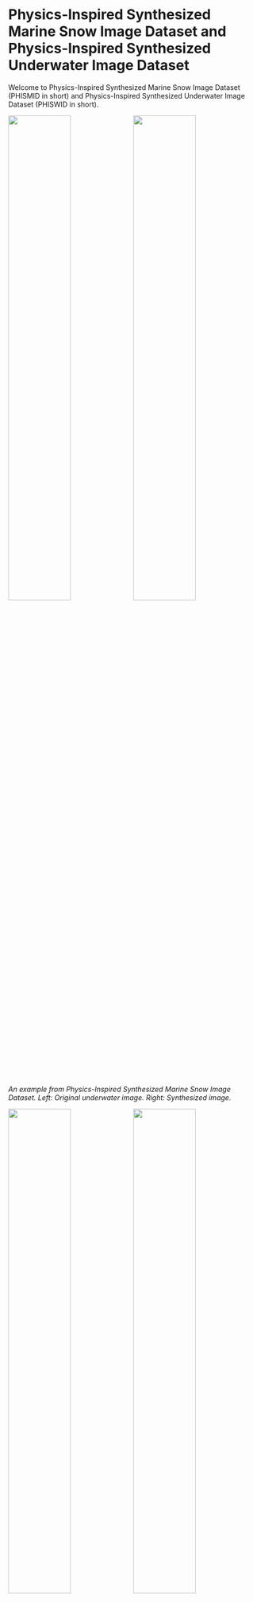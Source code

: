 # Physics-Inspired Synthesized Marine Snow Image Dataset and Physics-Inspired Synthesized Underwater Image Dataset
Welcome to Physics-Inspired Synthesized Marine Snow Image Dataset (PHISMID in short) and Physics-Inspired Synthesized Underwater Image Dataset (PHISWID in short).

<img src="img/PHISMID/1water.png" width=50%><img src="img/PHISMID/snowtest1.png" width=50%>  
*An example from Physics-Inspired Synthesized Marine Snow Image Dataset. Left: Original underwater image. Right: Synthesized image.*

<img src="img/PHISWID/1room.png" width=50%><img src="img/PHISWID/1snow.png" width=50%>  
*An example from Physics-Inspired Synthesized Underwater Image Dataset. Left: Original underwater image. Right: Synthesized image.*

PHISWID is tailored to enhance underwater image processing through physics-inspired image synthesis. PHISWID showcases ***color degradation*** and the often-neglected effects of ***marine snow***, a composite of organic matter and sand particles. PHISMID showcases ***marine snow***. We mathematically model the light scattering of marine snow through physics-based underwater image observation model. The modeled artifacts are synthesized with underwater images and construct large-scale pairs of ground-truth and degraded images to calculate objective qualities for underwater image enhancement and to train a deep neural network.

## References
If you use PHISMID or PHISWID in your paper, please cite the following paper. The details for synthesizing marine snow artifacts are also described.
  1. [R. Kaneko, H. Higashi, and Y. Tanaka, "Physics-Inspired Synthesized Underwater Image Dataset" preprint on arXiv, 2024.](https://arxiv.org/abs/2404.03998)

## Dataset Descriptions
**PHISMID**: Designed for marine snow removal  
**PHISWID**: Designed for underwater image enhancement/restoration as well as marine snow removal

### PHISMID Specifications
PHISMID contains 400 image pairs, all having a pixel resolution of 384 x 384. All original underwater images are collected from [flickr](https://www.flickr.com) under Creative Commons Attribution-NonCommercial-ShareAlike 2.0 Generic(CC BY-NC-SA 2.0) License and CC BY 2.0. It consists of an original underwater image and that contains synthesized marine snow artifacts.

### PHISWID Specifications
PHISWID contains 4195 image pairs, all having a pixel resolution of 1344 x 756. All original atmospheric RGB-D images used for PHISWID are collected from [large-scale RGB-D database]([https://paperswithcode.com/dataset/rmrc-2014]). An image pair contains one original atmospheric image and one synthesized underwater image degraded by color shift ([ueda et al.](https://ieeexplore.ieee.org/abstract/document/8803195)) and marine snow artifacts.

## Downloading PHISMID and PHISWID
You can download PHISMID and PHISWID from [Google Drive](https://drive.google.com/drive/folders/12H3M-N62GykBguOO-ojujbWxmZF45P0W?usp=sharing). The file is zipped. After unzipping, you can find *original* and *degraded* directories.

The images in *original* are real underwater images without marine snow or atmospheric images, i.e., ground-truth images. Those in *degraded* are degraded images with synthesized marine snow artifacts or synthesized color shift and marine snow artifacts.

## Examples from PHISMID
The images below are examples of PHISMID.
|Original underwater image| Synthesized images with marine snow|
|---|---|
|<img src="img/PHISMID/1water.png" width=100%> | <img src="img/PHISMID/snowtest1.png" width=100%> |
|<img src="img/PHISMID/2water.png" width=100%> | <img src="img/PHISMID/snowtest2.png" width=100%> |
|<img src="img/PHISMID/7water.png" width=100%> | <img src="img/PHISMID/snowtest7.png" width=100%> |


## Examples from PHISWID
The images below are examples of PHISWID.
|Original underwater image| Synthesized images with color shift and marine snow|
|---|---|
|<img src="img/PHISWID/1room.png" width=100%> |  <img src="img/PHISWID/1snow.png" width=100%> |
|<img src="img/PHISWID/31room.png" width=100%> | <img src="img/PHISWID/31snow.png" width=100%> |
|<img src="img/PHISWID/51room.png" width=100%> | <img src="img/PHISWID/51snow.png" width=100%> |


## Benchmarking Results on Synthesized Images
The following tables are the current state-of-the-art results for marine snow removal. The average PSNRs/SSIMs are computed over the test datasets. If you would like to update the results, [please let us know](<mailto:r.kaneko@msp-lab.org>)!!

### PHISMID Results
|Method   | PSNR  | SSIM  |
|---|---|---|
|Median filter (kernel size 3x3)   |  30.10 | 0.9907  |
|Median filter (kernel size 5x5)   |  29.73 | 0.9886  |
|Adaptive median filter (kernel size 3x3)   | 30.40  | 0.9877  |
|Adaptive median filter (kernel size 5x5)   | 30.42  | 0.9878  |
|U-Net   | **37.25**  | **0.9930**  |
|Synthesized image   | 30.63  | 0.9873  |


### PHISWID Results
|Method   | PSNR  | SSIM  |
|---|---|---|
|Transformer(UIEB) ([C Li et al.](https://ieeexplore.ieee.org/document/8917818))   |14.69   | 0.286  |
|Transformer(LSUI) ([L Peng et al.](https://ieeexplore.ieee.org/abstract/document/10129222))   |15.06  | 0.363  |
|Transformer(PHISWID)   | **21.00**  | **0.793**  |
|Synthesized image   | 13.67  | 0.120  |

## Restoration Results
The images below are restoration examples for both datasets.

### PHISMID Results
|Median filter  | Adaptive median filter  | U-Net  |
|---|---|---|
|<img src="img/PHISMID_Result/MF/3mfsnowtest1.png" width=100%> |  <img src="img/PHISMID_Result/AdaptiveMF/3AdaptiveMFsnowtest1.png" width=100%> | <img src="img/PHISMID_Result/U-Net/PHISMID_test1.png" width=100%>  |
|<img src="img/PHISMID_Result/MF/3mftest7.png" width=100%> | <img src="img/PHISMID_Result/AdaptiveMF/3AdaptiveMFtest7.png" width=100%> | <img src="img/PHISMID_Result/U-Net/PHISMID_test10.png" width=100%>|
|<img src="img/PHISMID_Result/MF/3mfsnowtest10.png" width=100%> | <img src="img/PHISMID_Result/AdaptiveMF/3AdaptiveMFsnowtest10.png" width=100%> | <img src="img/PHISMID_Result/U-Net/PHISMID_test2.png" width=100%>|


### PHISWID Results
| Transformer(UIEB) | Transformer(LSUI)  | Transformer(PHISWID)  |
|---|---|---|
|<img src="img/Result/Transformer(UIEB)/1UIEB.png" width=100%> |  <img src="img/Result/Transformer(LSUI)/1LSUI.png" width=100%> | <img src="img/Result/Transformer(PHISWID)/1PHISWIDtest.png" width=100%>|
|<img src="img/Result/Transformer(UIEB)/15UIEB.png" width=100%> | <img src="img/Result/Transformer(LSUI)/15LSUI.png" width=100%> | <img src="img/Result/Transformer(PHISWID)/15PHISWIDtest.png" width=100%>|
|<img src="img/Result/Transformer(UIEB)/20UIEB.png" width=100%> | <img src="img/Result/Transformer(LSUI)/20LSUI.png" width=100%> | <img src="img/Result/Transformer(PHISWID)/20PHISWIDtest.png" width=100%>|

## Copyright
Copyright (c) 2024 Reina Kaneko, Hiroshi Higashi, and Yuichi Tanaka.


